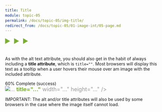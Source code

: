 ```yaml
---
title: Title
module: topic-05
permalink: /docs/topic-05/img-title/
redirect_from: /docs/topic-05/01-image-int/05-page.md
---
```


<img src="./../../../img/arrow-divider.svg" style="width: 75px; border: none; margin: 0px 0 20px 0" />

As with the alt text attribute, you should also get in the habit of always including a **title attribute**, which is `title=""`. Most browsers will display this text as a tooltip when a user hovers their mouse over am image with the included attribute.


<div class="panel panel-success">
  <div class="progress" style="margin-bottom: 0; border-bottom-left-radius: 0; border-bottom-right-radius: 0;">
    <div class="progress-bar progress-bar-success progress-bar-striped" role="progressbar" aria-valuenow="60" aria-valuemin="0" aria-valuemax="100" style="width: 60%">
      <span class="sr-only">60% Complete (success)</span>
    </div>
  </div>
  <div class="panel-body">
    <p style="font-size: large; margin: 0;"><span style="color: #999"><img src="#" alt="..."</span> <span style="color: #79AF33; font-weight: bold;">title="..."</span> <span style="color: #999">width="..." height="..." /></span></p>
  </div>
</div>


<span class="label label-danger">IMPORTANT:</span> The alt and/or title attributes will also be used by some browsers in the case where the image itself cannot load.
